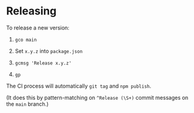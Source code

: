 # Releasing

To release a new version:

1.  `gco main`

2.  Set `x.y.z` into `package.json`

3.  `gcmsg 'Release x.y.z'`

4.  `gp`

The CI process will automatically `git tag` and `npm publish`.

(It does this by pattern-matching on `^Release (\S+)` commit messages on the `main` branch.)

